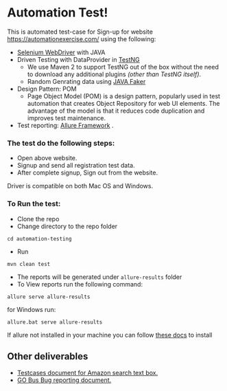 # Automation Test!

This is automated test-case for Sign-up for website https://automationexercise.com/ using the following:
- [Selenium WebDriver](https://www.selenium.dev/documentation/webdriver/) with JAVA
- Driven Testing with DataProvider in [TestNG](https://testng.org/doc/)
	- We use Maven 2 to support TestNG out of the box without the need to download any additional plugins  _(other than TestNG itself)_.
	- Random Genrating data using [JAVA Faker](https://github.com/DiUS/java-faker)
-  Design Pattern: POM
	- Page Object Model (POM)  is a design pattern, popularly used in test automation that creates Object Repository for web UI elements. The advantage of the model is that it reduces code duplication and improves test maintenance.
- Test reporting: [Allure Framework](https://docs.qameta.io/allure/) .

### The test do the following steps:
- Open above website.
- Signup and send all registration test data.
- After complete signup, Sign out from the website.


Driver is compatible on both Mac OS and Windows.

### To Run the test:
- Clone the repo
- Change directory to the repo folder
```
cd automation-testing
```
- Run
```
mvn clean test
```
- The reports will be generated under `allure-results` folder
- To View reports run the following command:
```
allure serve allure-results
```
for Windows run:
```
allure.bat serve allure-results
```

If allure not installed in your machine you can follow [these docs](https://docs.qameta.io/allure/#_get_started) to install

## Other deliverables

- [Testcases document for Amazon search text box.](https://docs.google.com/spreadsheets/d/1F7JL9oBDhTJ1ovrCDvDrsvNwluE92OiQmld1glAIVdU/edit?usp=sharing)
- [GO Bus Bug reporting document.](https://docs.google.com/spreadsheets/d/1Dc8L-ccAMpkM3rBTxp_KWSUdXGcQlG6Mz0Uxwm_xaZ4/edit?usp=sharing)
